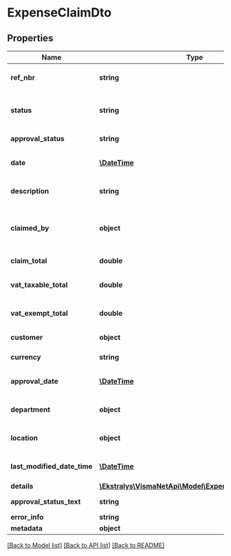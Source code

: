 # ExpenseClaimDto

## Properties
Name | Type | Description | Notes
------------ | ------------- | ------------- | -------------
**ref_nbr** | **string** | The top part &amp;gt; Ref. no. &amp;gt; The unique reference number of the expense claim document. | [optional] 
**status** | **string** | The top part &amp;gt; Status &amp;gt; The current status of the expense claim: On Hold/Pending Approval/Approved/Rejected/Released. | [optional] 
**approval_status** | **string** | The top part &amp;gt; Approval status &amp;gt; The status of the claim in Approval. | [optional] 
**date** | [**\DateTime**](\DateTime.md) | Mandatory field: The top part &amp;gt; Date* &amp;gt; The date when the claim was entered. | [optional] 
**description** | **string** | Mandatory field: The top part &amp;gt; Description &amp;gt; A description of the claim. | [optional] 
**claimed_by** | **object** | Mandatory field: The top part &amp;gt; Claimed by &amp;gt; The employee who is claiming the expenses. If the claim is released, an Accounts Payable bill will be generated to this employee. | [optional] 
**claim_total** | **double** | The top part &amp;gt; Claim total &amp;gt; The total amount of the claim. | [optional] 
**vat_taxable_total** | **double** | The top part &amp;gt; VAT taxable total &amp;gt; The document total that is subjected to VAT. | [optional] 
**vat_exempt_total** | **double** | The top part &amp;gt; VAT exempt total &amp;gt; The document total that is exempt from VAT. | [optional] 
**customer** | **object** | The top part &amp;gt; Customer &amp;gt; The applicable customer. | [optional] 
**currency** | **string** | The top part &amp;gt; Currency &amp;gt; The currency of the claim. | [optional] 
**approval_date** | [**\DateTime**](\DateTime.md) | The top part &amp;gt; Approval date &amp;gt; The date when the claim was approved. | [optional] 
**department** | **object** | Mandatory field: The top part &amp;gt; Department ID &amp;gt; The department associated with the expense claim. | [optional] 
**location** | **object** | The top part &amp;gt; Location &amp;gt; The company location associated with the claim. | [optional] 
**last_modified_date_time** | [**\DateTime**](\DateTime.md) | System generated information: The lastest time the expense claim was modified | [optional] 
**details** | [**\Ekstralys\VismaNetApi\Model\ExpenseClaimDetailDto[]**](ExpenseClaimDetailDto.md) | Expence claim details tab &amp;gt; | [optional] 
**approval_status_text** | **string** | The top part &amp;gt; Approval status &amp;gt; A text field. | [optional] 
**error_info** | **string** |  | [optional] 
**metadata** | **object** |  | [optional] 

[[Back to Model list]](../README.md#documentation-for-models) [[Back to API list]](../README.md#documentation-for-api-endpoints) [[Back to README]](../README.md)



